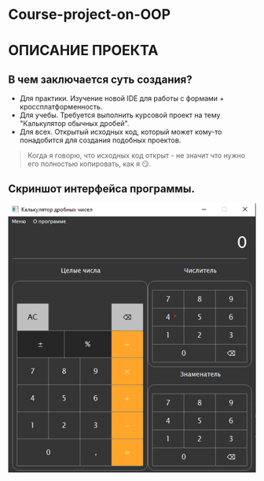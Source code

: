 # Course-project-on-OOP

ОПИСАНИЕ ПРОЕКТА
========================
В чем заключается суть создания?
-------------------------
* Для практики. Изучение новой IDE для работы с формами + кроссплатформенность.
* Для учебы. Требуется выполнить курсовой проект на тему "Калькулятор обычных дробей".
* Для всех. Открытый исходных код, который может кому-то понадобится для создания подобных проектов.
> Когда я говорю, что исходных код открыт - не значит что нужно его полностью копировать, как я :smirk:.

Скриншот интерфейса программы.
-------------------------
![Current](Example.png)
